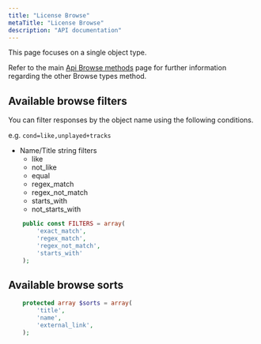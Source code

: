 ```yaml
---
title: "License Browse"
metaTitle: "License Browse"
description: "API documentation"
---
```


This page focuses on a single object type.

Refer to the main [Api Browse methods](https://ampache.org/api/api-browse) page for further information regarding the other Browse types method.

## Available browse filters

You can filter responses by the object name using the following conditions.

e.g. `cond=like,unplayed+tracks`

* Name/Title string filters
  * like
  * not_like
  * equal
  * regex_match
  * regex_not_match
  * starts_with
  * not_starts_with

```PHP
    public const FILTERS = array(
        'exact_match',
        'regex_match',
        'regex_not_match',
        'starts_with'
    );
```

## Available browse sorts

```PHP
    protected array $sorts = array(
        'title',
        'name',
        'external_link',
    );
```
